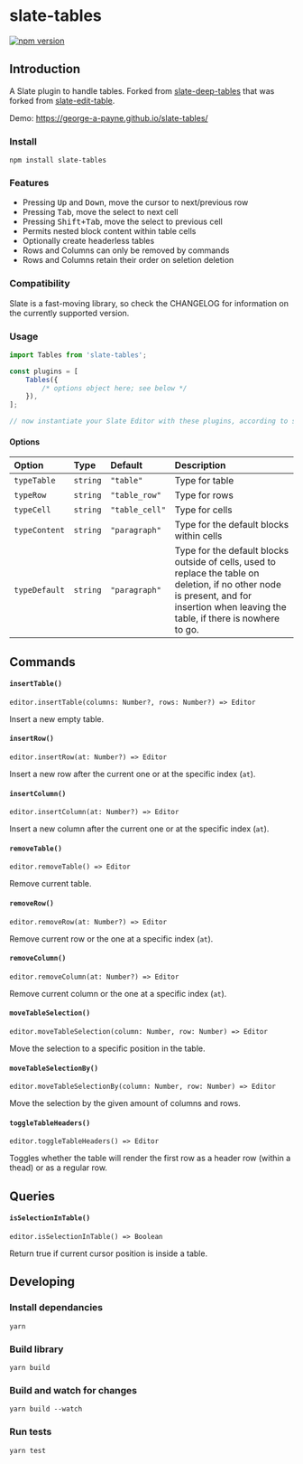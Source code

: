 # slate-tables

[![npm version](https://badge.fury.io/js/slate-tables.svg)](https://badge.fury.io/js/slate-tables)

## Introduction

A Slate plugin to handle tables.
Forked from [slate-deep-tables](https://github.com/jasonphillips/slate-deep-table) that was forked from [slate-edit-table](https://github.com/GitbookIO/slate-edit-table).

Demo: https://george-a-payne.github.io/slate-tables/

### Install

```shell
npm install slate-tables
```

### Features

-   Pressing <kbd>Up</kbd> and <kbd>Down</kbd>, move the cursor to next/previous row
-   Pressing <kbd>Tab</kbd>, move the select to next cell
-   Pressing <kbd>Shift+Tab</kbd>, move the select to previous cell
-   Permits nested block content within table cells
-   Optionally create headerless tables
-   Rows and Columns can only be removed by commands
-   Rows and Columns retain their order on seletion deletion

### Compatibility

Slate is a fast-moving library, so check the CHANGELOG for information on the currently supported version.

### Usage

```js
import Tables from 'slate-tables';

const plugins = [
    Tables({
        /* options object here; see below */
    }),
];

// now instantiate your Slate Editor with these plugins, according to slate documentation
```

#### Options

| Option        | Type     | Default        | Description                                                                                                                                                                            |
| :------------ | :------- | :------------- | :------------------------------------------------------------------------------------------------------------------------------------------------------------------------------------- |
| `typeTable`   | `string` | `"table"`      | Type for table                                                                                                                                                                         |
| `typeRow`     | `string` | `"table_row"`  | Type for rows                                                                                                                                                                          |
| `typeCell`    | `string` | `"table_cell"` | Type for cells                                                                                                                                                                         |
| `typeContent` | `string` | `"paragraph"`  | Type for the default blocks within cells                                                                                                                                               |
| `typeDefault` | `string` | `"paragraph"`  | Type for the default blocks outside of cells, used to replace the table on deletion, if no other node is present, and for insertion when leaving the table, if there is nowhere to go. |

## Commands

#### `insertTable()`

`editor.insertTable(columns: Number?, rows: Number?) => Editor`

Insert a new empty table.

#### `insertRow()`

`editor.insertRow(at: Number?) => Editor`

Insert a new row after the current one or at the specific index (`at`).

#### `insertColumn()`

`editor.insertColumn(at: Number?) => Editor`

Insert a new column after the current one or at the specific index (`at`).

#### `removeTable()`

`editor.removeTable() => Editor`

Remove current table.

#### `removeRow()`

`editor.removeRow(at: Number?) => Editor`

Remove current row or the one at a specific index (`at`).

#### `removeColumn()`

`editor.removeColumn(at: Number?) => Editor`

Remove current column or the one at a specific index (`at`).

#### `moveTableSelection()`

`editor.moveTableSelection(column: Number, row: Number) => Editor`

Move the selection to a specific position in the table.

#### `moveTableSelectionBy()`

`editor.moveTableSelectionBy(column: Number, row: Number) => Editor`

Move the selection by the given amount of columns and rows.

#### `toggleTableHeaders()`

`editor.toggleTableHeaders() => Editor`

Toggles whether the table will render the first row as a header row (within a thead) or as a regular row.

## Queries

#### `isSelectionInTable()`

`editor.isSelectionInTable() => Boolean`

Return true if current cursor position is inside a table.

## Developing

### Install dependancies

```shell
yarn
```

### Build library

```shell
yarn build
```

### Build and watch for changes

```shell
yarn build --watch
```

### Run tests

```shell
yarn test
```
